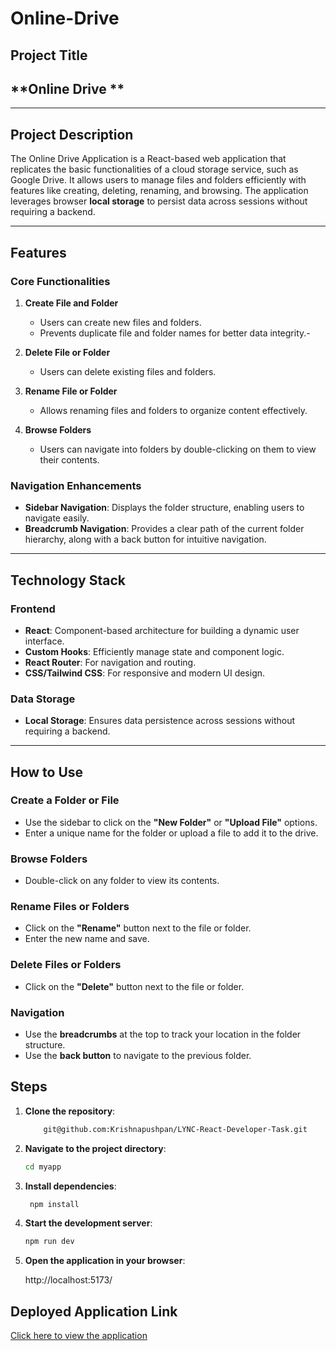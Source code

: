 # Online-Drive
## **Project Title**
 ## **Online Drive **

---

## **Project Description**
The Online Drive Application is a React-based web application that replicates the basic functionalities of a cloud storage service, such as Google Drive. It allows users to manage files and folders efficiently with features like creating, deleting, renaming, and browsing. The application leverages browser **local storage** to persist data across sessions without requiring a backend.

---

## **Features**
### **Core Functionalities**
1. **Create File and Folder**
   - Users can create new files and folders.
   - Prevents duplicate file and folder names for better data integrity.-

2. **Delete File or Folder**
   - Users can delete existing files and folders.

3. **Rename File or Folder**
   - Allows renaming files and folders to organize content effectively.

4. **Browse Folders**
   - Users can navigate into folders by double-clicking on them to view their contents.

### **Navigation Enhancements**
- **Sidebar Navigation**: Displays the folder structure, enabling users to navigate easily.
- **Breadcrumb Navigation**: Provides a clear path of the current folder hierarchy, along with a back button for intuitive navigation.

---

## **Technology Stack**
### **Frontend**
- **React**: Component-based architecture for building a dynamic user interface.
- **Custom Hooks**: Efficiently manage state and component logic.
- **React Router**: For navigation and routing.
- **CSS/Tailwind CSS**: For responsive and modern UI design.

### **Data Storage**
- **Local Storage**: Ensures data persistence across sessions without requiring a backend.

---

## **How to Use**


### **Create a Folder or File**
- Use the sidebar to click on the **"New Folder"** or **"Upload File"** options.
- Enter a unique name for the folder or upload a file to add it to the drive.

### **Browse Folders**
- Double-click on any folder to view its contents.

### **Rename Files or Folders**
- Click on the **"Rename"** button next to the file or folder.
- Enter the new name and save.

### **Delete Files or Folders**
- Click on the **"Delete"** button next to the file or folder.

### **Navigation**
- Use the **breadcrumbs** at the top to track your location in the folder structure.
- Use the **back button** to navigate to the previous folder.

  
## **Steps**
1. **Clone the repository**:
   ```bash
       git@github.com:Krishnapushpan/LYNC-React-Developer-Task.git

 2. **Navigate to the project directory**:
	   ```bash
   	cd myapp

 3. **Install dependencies**:
   	```bash
  	 npm install

 4. **Start the development server**:
   	```bash
	npm run dev

5. **Open the application in your browser**:

	 http://localhost:5173/

## Deployed Application Link

[Click here to view the application](https://6791d253636611814dcf4082--ubiquitous-fenglisu-8b57c0.netlify.app/)
